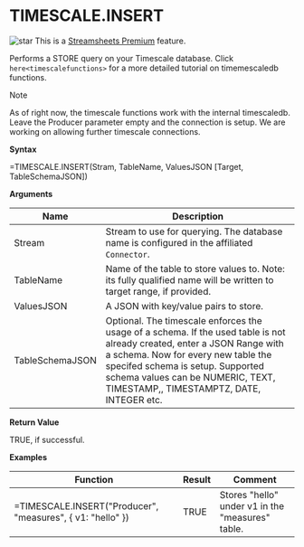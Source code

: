 # TIMESCALE.INSERT

![star](/images/star.svg) This is a [Streamsheets
Premium](https://cedalo.com/download/) feature.

Performs a STORE query on your Timescale database. Click
`here<timescalefunctions>` for a more detailed tutorial on timemescaledb
functions.

<div class="note">

<div class="title">

Note

</div>

As of right now, the timescale functions work with the internal
timescaledb. Leave the Producer parameter empty and the connection is
setup. We are working on allowing further timescale connections.

</div>

**Syntax**

=TIMESCALE.INSERT(Stram, TableName, ValuesJSON \[Target,
TableSchemaJSON\])

**Arguments**

| Name            | Description                                                                                                                                                                                                                                                                         |
|-----------------|-------------------------------------------------------------------------------------------------------------------------------------------------------------------------------------------------------------------------------------------------------------------------------------|
| Stream          | Stream to use for querying. The database name is configured in the affiliated `Connector`.                                                                                                                                                                                          |
| TableName       | Name of the table to store values to. Note: its fully qualified name will be written to target range, if provided.                                                                                                                                                                  |
| ValuesJSON      | A JSON with key/value pairs to store.                                                                                                                                                                                                                                               |
| TableSchemaJSON | Optional. The timescale enforces the usage of a schema. If the used table is not already created, enter a JSON Range with a schema. Now for every new table the specifed schema is setup. Supported schema values can be NUMERIC, TEXT, TIMESTAMP,, TIMESTAMPTZ, DATE, INTEGER etc. |

**Return Value**

TRUE, if successful.

**Examples**

| Function                                                   | Result | Comment                                          |
|------------------------------------------------------------|--------|--------------------------------------------------|
| =TIMESCALE.INSERT("Producer", "measures", { v1: "hello" }) | TRUE   | Stores "hello" under v1 in the "measures" table. |
